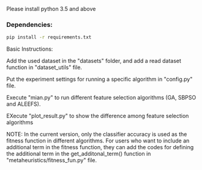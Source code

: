 Please install python 3.5 and above

### Dependencies:

```bash
pip install -r requirements.txt
```

Basic Instructions:

Add the used dataset in the "datasets" folder, and add a read dataset function in "dataset_utils" file.

Put the experiment settings for running a specific algorithm in "config.py" file.

Execute "mian.py" to run different feature selection algorithms (GA, SBPSO and ALEEFS).

EXecute "plot_result.py" to show the difference among feature selection algorithms

NOTE: In the current version, only the classifier accuracy is used as the fitness function in different algorithms. For users who want to include an additional term in the fitness function, they can add the codes for defining the additional term in the get_additonal_term() function in  "metaheuristics/fitness_fun.py" file.